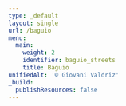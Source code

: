 ```yaml
---
type: _default
layout: single
url: /baguio
menu:
  main:
    weight: 2
    identifier: baguio_streets
    title: Baguio
unifiedAlt: '© Giovani Valdriz'
_build:
  publishResources: false
---
```

